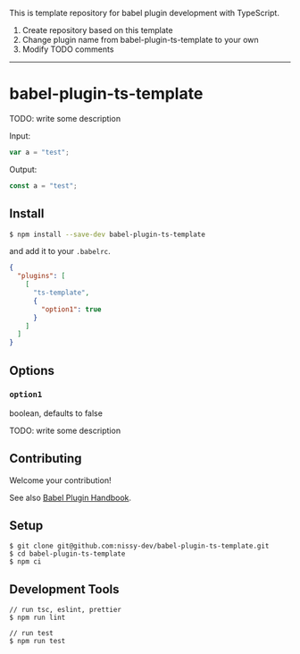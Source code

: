 This is template repository for babel plugin development with TypeScript.

1. Create repository based on this template
2. Change plugin name from babel-plugin-ts-template to your own
3. Modify TODO comments

---

# babel-plugin-ts-template

TODO: write some description

Input:

```ts
var a = "test";
```

Output:

```ts
const a = "test";
```

## Install

```bash
$ npm install --save-dev babel-plugin-ts-template
```

and add it to your `.babelrc`.

```json
{
  "plugins": [
    [
      "ts-template",
      {
        "option1": true
      }
    ]
  ]
}
```

## Options

### `option1`

boolean, defaults to false

TODO: write some description

## Contributing

Welcome your contribution!

See also [Babel Plugin Handbook](https://github.com/jamiebuilds/babel-handbook/blob/master/translations/en/plugin-handbook.md).

## Setup

```
$ git clone git@github.com:nissy-dev/babel-plugin-ts-template.git
$ cd babel-plugin-ts-template
$ npm ci
```

## Development Tools

```
// run tsc, eslint, prettier
$ npm run lint

// run test
$ npm run test
```
